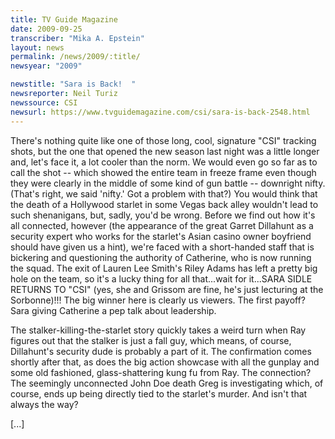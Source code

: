 ```yaml
---
title: TV Guide Magazine
date: 2009-09-25
transcriber: "Mika A. Epstein"
layout: news
permalink: /news/2009/:title/
newsyear: "2009"

newstitle: "Sara is Back!  "
newsreporter: Neil Turiz
newssource: CSI
newsurl: https://www.tvguidemagazine.com/csi/sara-is-back-2548.html
---
```


There's nothing quite like one of those long, cool, signature "CSI" tracking shots, but the one that opened the new season last night was a little longer and, let's face it, a lot cooler than the norm. We would even go so far as to call the shot -- which showed the entire team in freeze frame even though they were clearly in the middle of some kind of gun battle -- downright nifty. (That's right, we said 'nifty.' Got a problem with that?) You would think that the death of a Hollywood starlet in some Vegas back alley wouldn't lead to such shenanigans, but, sadly, you'd be wrong. Before we find out how it's all connected, however (the appearance of the great Garret Dillahunt as a security expert who works for the starlet's Asian casino owner boyfriend should have given us a hint), we're faced with a short-handed staff that is bickering and questioning the authority of Catherine, who is now running the squad. The exit of Lauren Lee Smith's Riley Adams has left a pretty big hole on the team, so it's a lucky thing for all that...wait for it...SARA SIDLE RETURNS TO "CSI" (yes, she and Grissom are fine, he's just lecturing at the Sorbonne)!!! The big winner here is clearly us viewers. The first payoff? Sara giving Catherine a pep talk about leadership.

The stalker-killing-the-starlet story quickly takes a weird turn when Ray figures out that the stalker is just a fall guy, which means, of course, Dillahunt's security dude is probably a part of it. The confirmation comes shortly after that, as does the big action showcase with all the gunplay and some old fashioned, glass-shattering kung fu from Ray. The connection? The seemingly unconnected John Doe death Greg is investigating which, of course, ends up being directly tied to the starlet's murder. And isn't that always the way?

[...]
